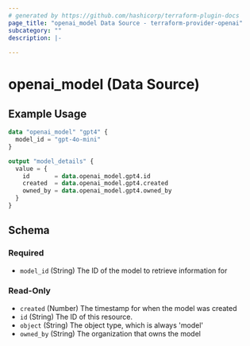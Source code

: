 ```yaml
---
# generated by https://github.com/hashicorp/terraform-plugin-docs
page_title: "openai_model Data Source - terraform-provider-openai"
subcategory: ""
description: |-
  
---
```


# openai_model (Data Source)



## Example Usage

```terraform
data "openai_model" "gpt4" {
  model_id = "gpt-4o-mini"
}

output "model_details" {
  value = {
    id       = data.openai_model.gpt4.id
    created  = data.openai_model.gpt4.created
    owned_by = data.openai_model.gpt4.owned_by
  }
}
```

<!-- schema generated by tfplugindocs -->
## Schema

### Required

- `model_id` (String) The ID of the model to retrieve information for

### Read-Only

- `created` (Number) The timestamp for when the model was created
- `id` (String) The ID of this resource.
- `object` (String) The object type, which is always 'model'
- `owned_by` (String) The organization that owns the model
